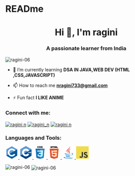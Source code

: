 # READme
<h1 align="center">Hi 👋, I'm ragini</h1>
<h3 align="center">A passionate learner from India</h3>

<p align="left"> <img src="https://komarev.com/ghpvc/?username=ragini-06&label=Profile%20views&color=0e75b6&style=flat" alt="ragini-06" /> </p>

- 🌱 I’m currently learning **DSA IN JAVA,WEB DEV (HTML ,CSS,JAVASCRIPT)**

- 📫 How to reach me **nragini733@gmail.com**

- ⚡ Fun fact **I LIKE ANIME**

<h3 align="left">Connect with me:</h3>
<p align="left">
<a href="https://linkedin.com/in/ragini n" target="blank"><img align="center" src="https://raw.githubusercontent.com/rahuldkjain/github-profile-readme-generator/master/src/images/icons/Social/linked-in-alt.svg" alt="ragini n" height="30" width="40" /></a>
<a href="https://instagram.com/ragini_n" target="blank"><img align="center" src="https://raw.githubusercontent.com/rahuldkjain/github-profile-readme-generator/master/src/images/icons/Social/instagram.svg" alt="ragini_n" height="30" width="40" /></a>
<a href="https://www.hackerrank.com/ragini n" target="blank"><img align="center" src="https://raw.githubusercontent.com/rahuldkjain/github-profile-readme-generator/master/src/images/icons/Social/hackerrank.svg" alt="ragini n" height="30" width="40" /></a>
</p>

<h3 align="left">Languages and Tools:</h3>
<p align="left"> <a href="https://www.cprogramming.com/" target="_blank" rel="noreferrer"> <img src="https://raw.githubusercontent.com/devicons/devicon/master/icons/c/c-original.svg" alt="c" width="40" height="40"/> </a> <a href="https://www.w3schools.com/cpp/" target="_blank" rel="noreferrer"> <img src="https://raw.githubusercontent.com/devicons/devicon/master/icons/cplusplus/cplusplus-original.svg" alt="cplusplus" width="40" height="40"/> </a> <a href="https://www.w3schools.com/css/" target="_blank" rel="noreferrer"> <img src="https://raw.githubusercontent.com/devicons/devicon/master/icons/css3/css3-original-wordmark.svg" alt="css3" width="40" height="40"/> </a> <a href="https://www.w3.org/html/" target="_blank" rel="noreferrer"> <img src="https://raw.githubusercontent.com/devicons/devicon/master/icons/html5/html5-original-wordmark.svg" alt="html5" width="40" height="40"/> </a> <a href="https://www.java.com" target="_blank" rel="noreferrer"> <img src="https://raw.githubusercontent.com/devicons/devicon/master/icons/java/java-original.svg" alt="java" width="40" height="40"/> </a> <a href="https://developer.mozilla.org/en-US/docs/Web/JavaScript" target="_blank" rel="noreferrer"> <img src="https://raw.githubusercontent.com/devicons/devicon/master/icons/javascript/javascript-original.svg" alt="javascript" width="40" height="40"/> </a> </p>

<p><img align="left" src="https://github-readme-stats.vercel.app/api/top-langs?username=ragini-06&show_icons=true&locale=en&layout=compact" alt="ragini-06" /></p>

<p>&nbsp;<img align="center" src="https://github-readme-stats.vercel.app/api?username=ragini-06&show_icons=true&locale=en" alt="ragini-06" /></p>
